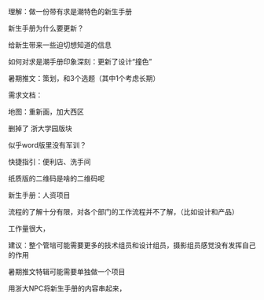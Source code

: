 理解：做一份带有求是潮特色的新生手册



新生手册为什么要更新？

给新生带来一些迫切想知道的信息

如何对求是潮手册印象深刻：更新了设计“撞色”

暑期推文：策划，和3个选题（其中1个考虑长期）



需求文档：

地图：重新画，加大西区



删掉了 浙大学园版块



似乎word版里没有军训？



快捷指引：便利店、洗手间



纸质版的二维码是啥的二维码呢





新生手册：人资项目



流程的了解十分有限，对各个部门的工作流程并不了解，（比如设计和产品）



工作量很大，





建议：整个管培可能需要更多的技术组员和设计组员，摄影组员感觉没有发挥自己的作用



暑期推文特辑可能需要单独做一个项目





用浙大NPC将新生手册的内容串起来，





